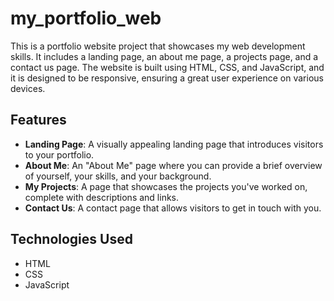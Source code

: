 # my_portfolio_web

This is a portfolio website project that showcases my web development skills. It includes a landing page, an about me page, a projects page, and a contact us page. The website is built using HTML, CSS, and JavaScript, and it is designed to be responsive, ensuring a great user experience on various devices.

## Features

- **Landing Page**: A visually appealing landing page that introduces visitors to your portfolio.
- **About Me**: An "About Me" page where you can provide a brief overview of yourself, your skills, and your background.
- **My Projects**: A page that showcases the projects you've worked on, complete with descriptions and links.
- **Contact Us**: A contact page that allows visitors to get in touch with you.

## Technologies Used

- HTML
- CSS
- JavaScript
